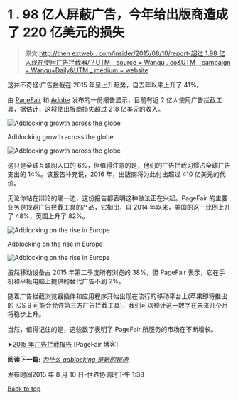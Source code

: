 # 1 . 98 亿人屏蔽广告，今年给出版商造成了 220 亿美元的损失

> 原文:[http://then extweb . com/insider/2015/08/10/report-超过 1.98 亿人现在使用广告拦截器/？UTM _ source = Wanqu . co&UTM _ campaign = Wanqu+Daily&UTM _ medium = website](http://thenextweb.com/insider/2015/08/10/report-more-than-198-million-people-now-use-an-adblocker/?utm_source=wanqu.co&utm_campaign=Wanqu+Daily&utm_medium=website)

这并不奇怪:广告拦截在 2015 年呈上升趋势，自去年以来上升了 41%。

由 [PageFair](https://pagefair.com/) 和 [Adobe](https://www.adobe.com) 发布的一份报告显示，目前有近 2 亿人使用广告拦截工具，据估计，这将使出版商损失超过 218 亿美元的收入。

![Adblocking growth across the globe](../Images/4aa69fee84f8115fd383a832e3a0f6ab.png)

Adblocking growth across the globe

<noscript><img loading="lazy" class="wp-image-907058 size-full" src="../Images/4aa69fee84f8115fd383a832e3a0f6ab.png" alt="Adblocking growth across the globe" srcset="" data-original-src="https://cdn0.tnwcdn.com/wp-content/blogs.dir/1/files/2015/08/Adblocking-growth-across-the-globe-e1439206131130.jpg"/></noscript>



这只是全球互联网人口的 6%，但值得注意的是，他们的广告拦截习惯占全球广告支出的 14%。该报告补充说，2016 年，出版商将为此付出超过 410 亿美元的代价。

无论你站在辩论的哪一边，这份报告都表明这种做法正在兴起。PageFair 的主要业务是规避广告拦截工具的产品，它指出，自 2014 年以来，美国的这一比例上升了 48%，英国上升了 82%。

![Adblocking on the rise in Europe](../Images/22f41a0653923bbecab0e7cef3059d1e.png)

Adblocking on the rise in Europe

<noscript><img loading="lazy" class="size-full wp-image-907059" src="../Images/22f41a0653923bbecab0e7cef3059d1e.png" alt="Adblocking on the rise in Europe" srcset="" data-original-src="https://cdn0.tnwcdn.com/wp-content/blogs.dir/1/files/2015/08/Adblocking-in-Europe-e1439206146186.jpg"/></noscript>



虽然移动设备占 2015 年第二季度所有浏览的 38%，但 PageFair 表示，它在手机和平板电脑上提供的替代广告不到 2%。

随着广告拦截浏览器插件和应用程序开始出现在流行的移动平台上(苹果即将推出的 iOS 9 可能会允许第三方广告拦截工具)，我们可以预计这一数字在未来几个月将稳步上升。

当然，值得记住的是，这些数字表明了 PageFair 所服务的市场在不断增长。

➤[2015 年广告拦截报告](https://blog.pagefair.com/2015/ad-blocking-report/) [PageFair 博客]

**阅读下一篇:** *[为什么 adblocking 是新的超速](https://thenextweb.com/news/why-adblocking-is-the-new-speeding)*

<footer class="c-article__pubDate md:flex md:justify-between">

发布时间<time datetime="2019-02-11 12:07:00">2015 年 8 月 10 日-世界协调时下午 1:38</time>

[Back to top](#)</footer>